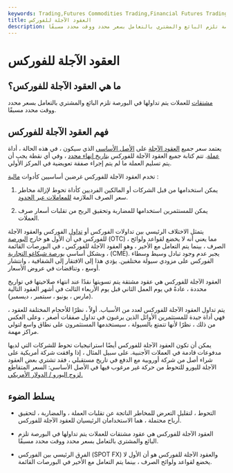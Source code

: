 ```yaml
---
keywords: Trading,Futures Commodities Trading,Financial Futures Trading,Futures and Commodities Trading
title: العقود الآجلة للفوركس
description: العقود الآجلة للفوركس هي عقود مشتقات للعملات يتم تداولها في البورصة تلزم البائع والمشتري بالتعامل بسعر محدد ووقت محدد مسبقًا.
---
```


# العقود الآجلة للفوركس
## ما هي العقود الآجلة للفوركس؟

[مشتقات](/derivative) للعملات يتم تداولها في البورصة تلزم البائع والمشتري بالتعامل بسعر محدد ووقت محدد مسبقًا.

## فهم العقود الآجلة للفوركس

يعتمد سعر جميع [العقود الآجلة](/futurescontract) على [الأصل الأساسي](/underlying-asset) الذي سيكون ، في هذه الحالة ، أداة [عملة](/currency). تتم كتابة جميع العقود الآجلة للفوركس [بتاريخ إنهاء محدد](/termination_date) ، وفي أي نقطة يجب أن يتم تسليم العملة ما لم يتم إجراء صفقة تعويضية في المركز الأولي.

تخدم العقود الآجلة للفوركس غرضين أساسيين كأدوات [مالية](/financialinstrument) :

1. يمكن استخدامها من قبل الشركات أو المالكين الفرديين كأداة تحوط لإزالة مخاطر سعر الصرف الملازمة [للمعاملات عبر الحدود](/transaction).

1. يمكن للمستثمرين استخدامها للمضاربة وتحقيق الربح من تقلبات أسعار صرف العملات.

يتمثل الاختلاف الرئيسي بين تداولات الفوركس أو [تداول](/spottrade) الفوركس والعقود الآجلة للفوركس في أن الأول هو خارج [البورصة](/otc) (OTC) ، مما يعني أنه لا يخضع لقواعد ولوائح الصرف ، بينما يتم التعامل مع الأخير ، وهو العقود الآجلة للفوركس ، في البورصات القائمة ، وبشكل أساسي [بورصة شيكاغو التجارية](/cme) (CME). يجبر عدم وجود تبادل وسيط وسطاء الفوركس على مزودي سيولة مختلفين. يؤدي هذا إلى الافتقار إلى الشفافية ، وانتشار أوسع ، وتناقضات في عروض الأسعار.

العقود الآجلة للفوركس هي عقود مشتقة يتم تسويتها نقدًا عند انتهاء صلاحيتها في تواريخ محددة ، عادةً في يوم العمل الثاني قبل يوم الأربعاء الثالث في أشهر العقود التالية (مارس ، يونيو ، سبتمبر ، ديسمبر).

يتم تداول العقود الآجلة للفوركس لعدد من الأسباب. أولاً ، نظرًا للأحجام المختلفة للعقود ، فهي أداة جيدة للمستثمرين الأوائل الذين يرغبون في تداول صفقات أصغر ، وعلى العكس من ذلك ، نظرًا لأنها تتمتع بالسيولة ، سيستخدمها المستثمرون على نطاق واسع لتولي مراكز مهمة.

يمكن أن تكون العقود الآجلة للفوركس أيضًا استراتيجيات تحوط للشركات التي لديها مدفوعات قادمة في العملات الأجنبية. على سبيل المثال ، إذا وافقت شركة أمريكية على شراء أصل من شركة أوروبية مع الدفع في تاريخ مستقبلي ، فقد تشتري بعض العقود الآجلة لليورو للتحوط من حركة غير مرغوب فيها في الأصل الأساسي: السعر المتقاطع [لزوج اليورو / الدولار الأمريكي.](/eur-usd-euro-us-dollar-currency-pair)

## يسلط الضوء

- التحوط ، لتقليل التعرض للمخاطر الناتجة عن تقلبات العملة ، والمضاربة ، لتحقيق أرباح محتملة ، هما الاستخدامان الرئيسيان للعقود الآجلة للفوركس.

- العقود الآجلة للفوركس هي عقود مشتقات للعملات يتم تداولها في البورصة تلزم البائع والمشتري بالتعامل بسعر محدد ووقت محدد مسبقًا.

- الفرق الرئيسي بين الفوركس (SPOT FX) والعقود الآجلة للفوركس هو أن الأول لا يخضع لقواعد ولوائح الصرف ، بينما يتم التعامل مع الأخير في البورصات القائمة.

